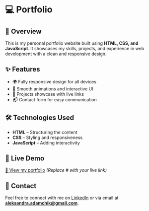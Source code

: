 # 💻 Portfolio  

## 🔹 Overview  
This is my personal portfolio website built using **HTML, CSS, and JavaScript**. It showcases my skills, projects, and experience in web development with a clean and responsive design.  

## ✨ Features  
- 🌍 Fully responsive design for all devices  
- 🎨 Smooth animations and interactive UI  
- 📂 Projects showcase with live links  
- 📬 Contact form for easy communication  

## 🛠️ Technologies Used  
- **HTML** – Structuring the content  
- **CSS** – Styling and responsiveness  
- **JavaScript** – Adding interactivity  

## 🚀 Live Demo  
[🔗 View my portfolio](https://alexandradci.github.io/Portfolio/) _(Replace # with your live link)_  

## 📩 Contact  
Feel free to connect with me on [LinkedIn](#) or via email at **aleksandra.adamchik@gmail.com**.  
